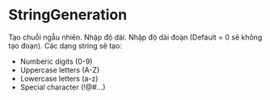 # StringGeneration
 Tạo chuỗi ngẫu nhiên.
 Nhập độ dài.
 Nhập độ dài đoạn (Default = 0 sẽ không tạo đoạn).
 Các dạng string sẽ tạo:
 - Numberic digits (0-9)
 - Uppercase letters (A-Z)
 - Lowercase letters (a-z)
 - Special character (!@#...)
